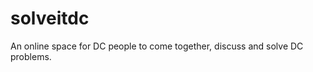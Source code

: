 solveitdc
=========

An online space for DC people to come together, discuss and solve DC problems.
